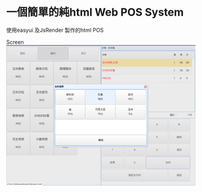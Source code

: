 # 一個簡單的純html Web POS System
使用easyui 及JsRender 製作的html POS 

Screen
![image](https://github.com/catyku/webSimplePOS/blob/master/screen1.png)
